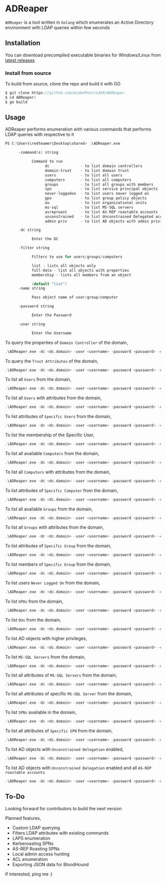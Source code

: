 # ADReaper

```ADReaper``` is a tool written in ```Golang``` which enumerates an Active Directory environment with LDAP queries within few seconds

## Installation 

You can download precompiled executable binaries for Windows/Linux from [latest releases](https://github.com/AidenPearce369/ADReaper/releases/tag/ADReaper)

### Install from source

To build from source, clone the repo and build it with GO

```c
$ git clone https://github.com/AidenPearce369/ADReaper
$ cd ADReaper/
$ go build
```

## Usage

ADReaper performs enumeration with various commands that performs LDAP queries with respective to it

```c
PS C:\Users\redteamer\Desktop\shared> .\ADReaper.exe

      -command(s) string

            Command to run
                  dc              - to list domain controllers
                  domain-trust    - to list domain trust
                  users           - to list all users
                  computers       - to list all computers
                  groups          - to list all groups with members
                  spn             - to list service principal objects
                  never-loggedon  - to list users never logged on
                  gpo             - to list group policy objects
                  ou              - to list organizational units
                  ms-sql          - to list MS-SQL servers
                  asreproast      - to list AS-REP roastable accounts
                  unconstrained   - to list Unconstrained Delegated accounts
                  admin-priv      - to list AD objects with admin privilege

      -dc string

            Enter the DC

      -filter string

            Filters to use for users/groups/computers

            list - lists all objects only
            full-data - list all objects with properties
            membership - lists all members from an object

            (default "list")
      -name string

            Pass object name of user/group/computer

      -password string

            Enter the Password

      -user string

            Enter the Username
```

To query the properties of ```Domain Controller``` of the domain,

```c
.\ADReaper.exe -dc <dc.domain> -user <username> -password <password> -command dc
```

To query the ```Trust Attributes``` of the domain,

```c
.\ADReaper.exe -dc <dc.domain> -user <username> -password <password> -command domain-trust
```

To list all ```Users``` from the domain,

```c
.\ADReaper.exe -dc <dc.domain> -user <username> -password <password> -command users
```

To list all ```Users``` with attributes from the domain,

```c
.\ADReaper.exe -dc <dc.domain> -user <username> -password <password> -command users -filter full-data
```

To list attributes of ```Specific Users``` from the domain,

```c
.\ADReaper.exe -dc <dc.domain> -user <username> -password <password> -command users -name <user>
```

To list the membership of the Specific User,

```c
.\ADReaper.exe -dc <dc.domain> -user <username> -password <password> -command users -name <user> -filter membership
```

To list all available ```Computers``` from the domain,

```c
.\ADReaper.exe -dc <dc.domain> -user <username> -password <password> -command computers
```

To list all ```Computers``` with attributes from the domain,

```c
.\ADReaper.exe -dc <dc.domain> -user <username> -password <password> -command computers -filter full-data
```

To list attributes of ```Specific Computer``` from the domain,

```c
.\ADReaper.exe -dc <dc.domain> -user <username> -password <password> -command computers -name <computer name>
```

To list all available ```Groups``` from the domain,

```c
.\ADReaper.exe -dc <dc.domain> -user <username> -password <password> -command groups
```

To list all ```Groups``` with attributes from the domain,

```c
.\ADReaper.exe -dc <dc.domain> -user <username> -password <password> -command groups -filter full-data
```

To list attributes of ```Specific Group``` from the domain,

```c
.\ADReaper.exe -dc <dc.domain> -user <username> -password <password> -command groups -name <group name>
```

To list members of ```Specific Group``` from the domain,

```c
.\ADReaper.exe -dc <dc.domain> -user <username> -password <password> -command groups -name <group name> -filter membership
```

To list users ```Never Logged On``` from the domain,

```c
.\ADReaper.exe -dc <dc.domain> -user <username> -password <password> -command never-loggedon
```

To list ```GPOs``` from the domain,

```c
.\ADReaper.exe -dc <dc.domain> -user <username> -password <password> -command gpo
```

To list ```OUs``` from the domain,

```c
.\ADReaper.exe -dc <dc.domain> -user <username> -password <password> -command ou
```

To list AD objects with higher privileges,

```c
.\ADReaper.exe -dc <dc.domain> -user <username> -password <password> -command admin-priv
```

To list ```MS-SQL Servers``` from the domain,

```c
.\ADReaper.exe -dc <dc.domain> -user <username> -password <password> -command ms-sql
```

To list all attributes of ```MS-SQL Servers``` from the domain,

```c
.\ADReaper.exe -dc <dc.domain> -user <username> -password <password> -command ms-sql -filter full-data
```

To list all attributes of specific ```MS-SQL Server``` from the domain,

```c
.\ADReaper.exe -dc <dc.domain> -user <username> -password <password> -command ms-sql -name <computer name> 
```

To list ```SPNs``` available in the domain,

```c
.\ADReaper.exe -dc <dc.domain> -user <username> -password <password> -command spn
```

To list all attributes of ```Specific SPN``` from the domain,

```c
.\ADReaper.exe -dc <dc.domain> -user <username> -password <password> -command spn -name <sam of spn>
```

To list AD objects with ```Unconstrained Delegation``` enabled,

```c
.\ADReaper.exe -dc <dc.domain> -user <username> -password <password> -command unconstrained 
```

To list AD objects with ```Unconstrained Delegation``` enabled and all ```AS-REP roastable accounts```
```c
.\ADReaper.exe -dc <dc.domain> -user <username> -password <password> -command unconstrained,asreproast
```

## To-Do

Looking forward for contributors to build the next version

Planned features,
- Custom LDAP querying
- Filters LDAP attributes with existing commands
- LAPS enumeration
- Kerberoasting SPNs
- AS-REP Roasting SPNs
- Local admin access hunting
- ACL enumeration
- Exporting JSON data for BloodHound

If interested, ping me :)


